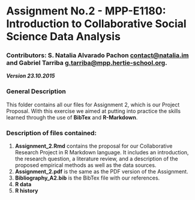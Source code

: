 # Assignment No.2 - MPP-E1180: Introduction to Collaborative Social Science Data Analysis
### Contributors: S. Natalia Alvarado Pachon <a href="mailto:contact@natalia.im">contact@natalia.im</a> and Gabriel Tarriba <a href="g.tarriba@mpp.hertie-school.org">g.tarriba@mpp.hertie-school.org</a>.

***Version 23.10.2015***

### General Description
This folder contains all our files for Assignment 2, which is our Project Proposal. With this exercise we aimed at putting into practice the skills learned through the use of **BibTex** and **R-Markdown**. 

###  Description of files contained:

1. **Assignment_2.Rmd** contains the proposal for our Collaborative Research Project in R Markdown language. It includes an introduction, the research question, a literature review, and a description of the proposed empirical methods as well as the data sources.
2. **Assignment_2.pdf** is the same as the PDF version of the Assignment.
3. **Bibliography_A2.bib** is the BibTex file with our references.
4. **R data** 
5. **R history** 

